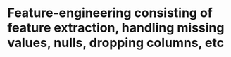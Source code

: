 # Feature-engineering consisting of feature extraction, handling missing values, nulls, dropping columns, etc
